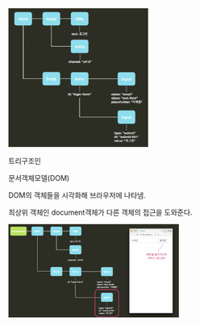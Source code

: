 <img src="DOM.assets/image-20200307214636508.png" alt="image-20200307214636508" style="zoom: 33%;" />

트리구조인

문서객체모델(DOM)

DOM의 객체들을 시각화해 브라우저에 나타냄.



최상위 객체인 document객체가 다른 객체의 접근을 도와준다.

<img src="DOM.assets/image-20200307214835087.png" alt="image-20200307214835087" style="zoom: 33%;" />

